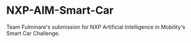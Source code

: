 # NXP-AIM-Smart-Car
Team Fulminare's submission for NXP Artificial Intelligence in Mobility's Smart Car Challenge.
